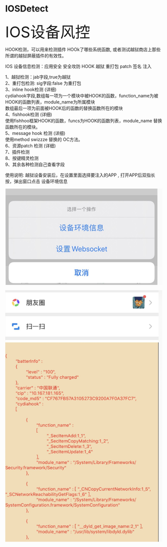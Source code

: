 # IOSDetect

<font size="8">IOS设备风控</font>

HOOK检测，可以用来检测插件 HOOk了哪些系统函数, 或者测试越狱商店上那些所谓的越狱屏蔽插件的有效性。

IOS 设备信息检测：应用安全 安全攻防 HOOK 越狱 重打包 patch 签名 注入

1、越狱检测：jab字段,true为越狱 <br>
2、重打包检测: sig字段:false 为重打包 <br>
3、inline hook检测 (详细)<br>
    cydiahook字段,数组每一项为一个模块中被HOOK的函数，function_name为被HOOK的函数列表，module_name为所属模块<br>
    数组最后一项为前面被HOOK后的函数的替换函数所在的模块<br>
4、fishhook检测 (详细)<br>
    使用fishhoo框架HOOK的函数，funcs为HOOK的函数列表，module_name 替换函数所在的模块。<br>
5、message hook 检测  (详细)<br>
    使用method swizzze 替换的 OC方法。<br>
6、资源patch 检测  (详细)<br>
7、插件检测 <br>
8、按键精灵检测 <br>
9、其余各种检测自己查看字段 <br>

使用说明: 越狱设备安装后，在设置里面选择要注入的APP , 打开APP后双指长按，弹出窗口点击 设备环境信息

![avatar](./setting.jpeg)

![avatar](./deviceInfo.png)

